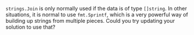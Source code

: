 `strings.Join` is only normally used if the data is of type `[]string`.
In other situations, it is normal to use `fmt.Sprintf`, which is a very powerful way of building up strings from multiple pieces.
Could you try updating your solution to use that?
